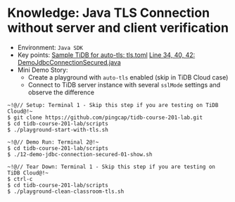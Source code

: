 # Knowledge: Java TLS Connection without server and client verification
+ Environment: `Java SDK`
+ Key points:
[Sample TiDB for auto-tls: tls.toml](https://github.com/pingcap/tidb-course-201-lab/blob/master/scripts/misc/tls.toml)
[Line 34, 40, 42: DemoJdbcConnectionSecured.java](https://github.com/pingcap/tidb-course-201-lab/blob/master/scripts/DemoJdbcConnectionSecured.java)
+ Mini Demo Story:
  + Create a playground with `auto-tls` enabled (skip in TiDB Cloud case)
  + Connect to TiDB server instance with several `sslMode` settings and observe the difference
```
~!@// Setup: Terminal 1 - Skip this step if you are testing on TiDB Cloud@!~
$ git clone https://github.com/pingcap/tidb-course-201-lab.git
$ cd tidb-course-201-lab/scripts
$ ./playground-start-with-tls.sh

~!@// Demo Run: Terminal 2@!~
$ cd tidb-course-201-lab/scripts
$ ./12-demo-jdbc-connection-secured-01-show.sh

~!@// Tear Down: Terminal 1 - Skip this step if you are testing on TiDB Cloud@!~
$ ctrl-c
$ cd tidb-course-201-lab/scripts
$ ./playground-clean-classroom-tls.sh
```